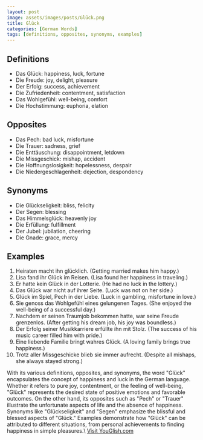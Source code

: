 ```yaml
---
layout: post
image: assets/images/posts/Glück.png
title: Glück
categories: [German Words]
tags: [definitions, opposites, synonyms, examples]
---
```


## Definitions

- Das Glück: happiness, luck, fortune
- Die Freude: joy, delight, pleasure
- Der Erfolg: success, achievement
- Die Zufriedenheit: contentment, satisfaction
- Das Wohlgefühl: well-being, comfort
- Die Hochstimmung: euphoria, elation

## Opposites

- Das Pech: bad luck, misfortune
- Die Trauer: sadness, grief
- Die Enttäuschung: disappointment, letdown
- Die Missgeschick: mishap, accident
- Die Hoffnungslosigkeit: hopelessness, despair
- Die Niedergeschlagenheit: dejection, despondency

## Synonyms

- Die Glückseligkeit: bliss, felicity
- Der Segen: blessing
- Das Himmelsglück: heavenly joy
- Die Erfüllung: fulfillment
- Der Jubel: jubilation, cheering
- Die Gnade: grace, mercy

## Examples

1. Heiraten macht ihn glücklich. (Getting married makes him happy.)
2. Lisa fand ihr Glück im Reisen. (Lisa found her happiness in traveling.)
3. Er hatte kein Glück in der Lotterie. (He had no luck in the lottery.)
4. Das Glück war nicht auf ihrer Seite. (Luck was not on her side.)
5. Glück im Spiel, Pech in der Liebe. (Luck in gambling, misfortune in love.)
6. Sie genoss das Wohlgefühl eines gelungenen Tages. (She enjoyed the well-being of a successful day.)
7. Nachdem er seinen Traumjob bekommen hatte, war seine Freude grenzenlos. (After getting his dream job, his joy was boundless.)
8. Der Erfolg seiner Musikkarriere erfüllte ihn mit Stolz. (The success of his music career filled him with pride.)
9. Eine liebende Familie bringt wahres Glück. (A loving family brings true happiness.)
10. Trotz aller Missgeschicke blieb sie immer aufrecht. (Despite all mishaps, she always stayed strong.)

With its various definitions, opposites, and synonyms, the word "Glück" encapsulates the concept of happiness and luck in the German language. Whether it refers to pure joy, contentment, or the feeling of well-being, "Glück" represents the desired state of positive emotions and favorable outcomes. On the other hand, its opposites such as "Pech" or "Trauer" illustrate the unfortunate aspects of life and the absence of happiness. Synonyms like "Glückseligkeit" and "Segen" emphasize the blissful and blessed aspects of "Glück." Examples demonstrate how "Glück" can be attributed to different situations, from personal achievements to finding happiness in simple pleasures.\ <a id="yg-widget-0" class="youglish-widget" data-query="Glück" data-lang="german" data-components="8412" data-auto-start="0" data-bkg-color="theme_light" data-title="How%20to%20pronounce%20Glück%20in%20German"  rel="nofollow" href="https://youglish.com">Visit YouGlish.com</a><script async src="https://youglish.com/public/emb/widget.js" charset="utf-8"></script>